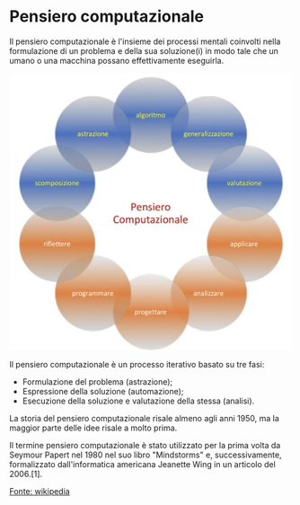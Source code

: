 # Pensiero computazionale

Il pensiero computazionale è l'insieme dei processi mentali coinvolti nella formulazione di un problema e della sua soluzione(i) in modo tale che un umano o una macchina possano effettivamente eseguirla.

![Pensiero computazionale](img/pensiero-computazionale.jpg)

Il pensiero computazionale è un processo iterativo basato su tre fasi:

* Formulazione del problema (astrazione);
* Espressione della soluzione (automazione);
* Esecuzione della soluzione e valutazione della stessa (analisi).

La storia del pensiero computazionale risale almeno agli anni 1950, ma la maggior parte delle idee risale a molto prima.

Il termine pensiero computazionale è stato utilizzato per la prima volta da Seymour Papert nel 1980 nel suo libro "Mindstorms" e, successivamente, formalizzato dall'informatica americana Jeanette Wing in un articolo del 2006.[1].

[Fonte: wikipedia](https://it.wikipedia.org/wiki/Pensiero_computazionale)
